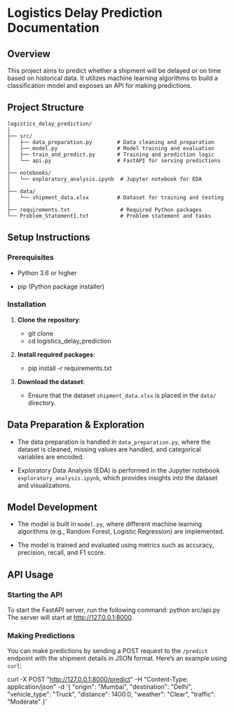 # Logistics Delay Prediction Documentation

## Overview

This project aims to predict whether a shipment will be delayed or on time based on historical data. It utilizes machine learning algorithms to build a classification model and exposes an API for making predictions.

## Project Structure

```
logistics_delay_prediction/
│
├── src/
│   ├── data_preparation.py        # Data cleaning and preparation
│   ├── model.py                   # Model training and evaluation
│   ├── train_and_predict.py       # Training and prediction logic
│   └── api.py                     # FastAPI for serving predictions
│
├── notebooks/
│   └── exploratory_analysis.ipynb  # Jupyter notebook for EDA
│
├── data/
│   └── shipment_data.xlsx         # Dataset for training and testing
│
├── requirements.txt                # Required Python packages
└── Problem_Statement1.txt          # Problem statement and tasks
```

## Setup Instructions

### Prerequisites

- Python 3.6 or higher

- pip (Python package installer)

### Installation

1. **Clone the repository**:

   - git clone <repository-url>
   - cd logistics_delay_prediction

2. **Install required packages**:

   - pip install -r requirements.txt

3. **Download the dataset**:

   - Ensure that the dataset `shipment_data.xlsx` is placed in the `data/` directory.

## Data Preparation & Exploration

- The data preparation is handled in `data_preparation.py`, where the dataset is cleaned, missing values are handled, and categorical variables are encoded.

- Exploratory Data Analysis (EDA) is performed in the Jupyter notebook `exploratory_analysis.ipynb`, which provides insights into the dataset and visualizations.

## Model Development

- The model is built in `model.py`, where different machine learning algorithms (e.g., Random Forest, Logistic Regression) are implemented.

- The model is trained and evaluated using metrics such as accuracy, precision, recall, and F1 score.

## API Usage

### Starting the API

To start the FastAPI server, run the following command:
python src/api.py
The server will start at http://127.0.0.1:8000.

### Making Predictions

You can make predictions by sending a POST request to the `/predict` endpoint with the shipment details in JSON format. Here’s an example using `curl`:

curl -X POST "http://127.0.0.1:8000/predict" -H "Content-Type: application/json" -d '{
"origin": "Mumbai",
"destination": "Delhi",
"vehicle_type": "Truck",
"distance": 1400.0,
"weather": "Clear",
"traffic": "Moderate"
}'
